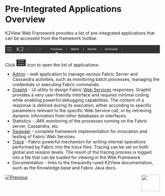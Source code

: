 # Pre-Integrated Applications Overview

K2View Web Framework provides a list of pre-integrated applications that can be accessed from the framework toolbar. 

![image](images/30_02_toolbar.PNG)

Click <img src="images/30_02_icon.PNG" alt="image" style="zoom:67%;" /> icon to open the list of applications:

- [Admin](03_web_admin_application.md) - web application to manage various Fabric Server and Cassandra activities, such as monitoring batch processes, managing the credentials or executing Fabric commands.
- [Graphit](/articles/15_web_services_and_graphit/17_Graphit/01_graphit_overview.md) - UI utility to design Fabric [Web Services](/articles/15_web_services_and_graphit/01_web_services_overview.md) responses. Graphit provides a very user-friendly interface and requires minimal coding while enabling powerful debugging capabilities. The content of a response is defined during its execution, either according to specific parameters relevant to the specific Web Service call, or by retrieving dynamic information from other databases or interfaces.
- Statistics - JMX monitoring of the processes running on the Fabric server, Cassandra, etc.
- [Swagger](/articles/15_web_services_and_graphit/09_swagger.md) - complete framework implementation for invocation and testing of Fabric Web Services.
- [Trace](/articles/29_tracing/05_trace_view.md) - Fabric powerful mechanism for writing internal operations performed by Fabric into the trace files. Tracing can be set on both global and session levels. The result of the tracing process is logged into a file that can be loaded for viewing in the Web Framework.
- Documentation - links to the frequently-used K2View documentation, such as the Knowledge base and Fabric Java docs.
<!-- - 6.4 Data Catalog - TBD-->
<!-- - 6.4 Data Editor - TBD-->



[![Previous](/articles/images/Previous.png)](01_web_framework_overview.md)[<img align="right" width="60" height="54" src="/articles/images/Next.png">](03_web_admin_application.md) 
